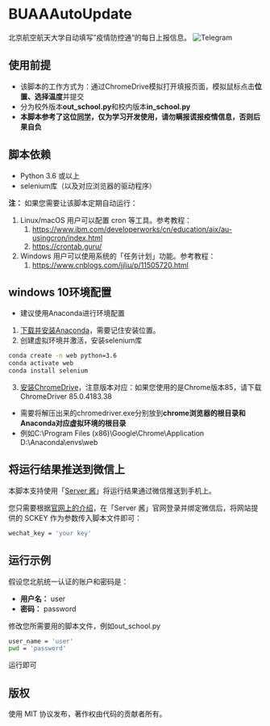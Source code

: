 # BUAAAutoUpdate
北京航空航天大学自动填写”疫情防控通“的每日上报信息。
![Telegram](https://github.com/windiboy/BUAAAutoUpdate/blob/master/picture/logo.png)
## 使用前提

- 该脚本的工作方式为：通过ChromeDrive模拟打开填报页面，模拟鼠标点击**位置、选择温度**并提交
- 分为校外版本**out_school.py**和校内版本**in_school.py**
- **本脚本参考了这位[同学](https://github.com/buaalzm/fuckdaka)，仅为学习开发使用，请勿瞒报谎报疫情信息，否则后果自负**

## 脚本依赖

- Python 3.6 或以上
- selenium库（以及对应浏览器的驱动程序）

**注：** 如果您需要让该脚本定期自动运行：

1. Linux/macOS 用户可以配置 cron 等工具。参考教程：
   1. https://www.ibm.com/developerworks/cn/education/aix/au-usingcron/index.html
   2. https://crontab.guru/
2. Windows 用户可以使用系统的「任务计划」功能。参考教程：
   1. https://www.cnblogs.com/jjliu/p/11505720.html
   
## windows 10环境配置
- 建议使用Anaconda进行环境配置
1. [下载并安装Anaconda](https://www.anaconda.com/products/individual)，需要记住安装位置。
2. 创建虚拟环境并激活，安装selenium库
```bash
conda create -n web python=3.6 
conda activate web
conda install selenium
```
3. [安装ChromeDrive](https://chromedriver.chromium.org/downloads)，注意版本对应：如果您使用的是Chrome版本85，请下载ChromeDriver 85.0.4183.38
- 需要将解压出来的chromedriver.exe分别放到**chrome浏览器的根目录和Anaconda对应虚拟环境的根目录**
- 例如C:\Program Files (x86)\Google\Chrome\Application  D:\Anaconda\envs\web
   
## 将运行结果推送到微信上

本脚本支持使用「[Server 酱](https://sc.ftqq.com/3.version)」将运行结果通过微信推送到手机上。

您只需要根据[官网上的介绍](https://sc.ftqq.com/3.version)，在「Server 酱」官网登录并绑定微信后，将网站提供的 SCKEY 作为参数传入脚本文件即可：

```bash
wechat_key = 'your key'
```

## 运行示例

假设您北航统一认证的账户和密码是：

- **用户名：** user
- **密码：** password

修改您所需要用的脚本文件，例如out_school.py
```bash
user_name = 'user'
pwd = 'password'
```
运行即可

## 版权

使用 MIT 协议发布，著作权由代码的贡献者所有。
